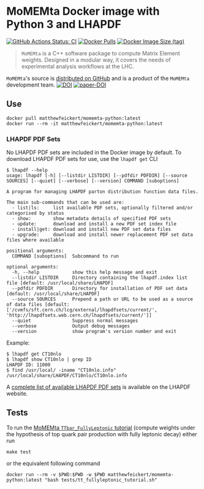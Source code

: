 # MoMEMta Docker image with Python 3 and LHAPDF

[![GitHub Actions Status: CI](https://github.com/Neubauer-Group/momemta-python/workflows/CI/badge.svg?branch=master)](https://github.com/Neubauer-Group/momemta-python/actions?query=workflow%3ACI+branch%3Amaster)
[![Docker Pulls](https://img.shields.io/docker/pulls/matthewfeickert/momemta-python)](https://hub.docker.com/r/matthewfeickert/momemta-python)
[![Docker Image Size (tag)](https://img.shields.io/docker/image-size/matthewfeickert/momemta-python/latest)](https://hub.docker.com/r/matthewfeickert/momemta-python/tags?name=latest)

> `MoMEMta` is a C++ software package to compute Matrix Element weights. Designed in a modular way, it covers the needs of experimental analysis workflows at the LHC.

`MoMEMta`'s source is [distributed on GitHub](https://github.com/MoMEMta/MoMEMta) and is a product of the `MoMEMta` development team.
[![DOI](https://zenodo.org/badge/DOI/10.5281/zenodo.1250697.svg)](https://doi.org/10.5281/zenodo.1250697)
[![paper-DOI](https://zenodo.org/badge/DOI/10.1140/epjc/s10052-019-6635-5.svg)](https://doi.org/10.1140/epjc/s10052-019-6635-5)


## Use

```
docker pull matthewfeickert/momemta-python:latest
docker run --rm -it matthewfeickert/momemta-python:latest
```

### LHAPDF PDF Sets

No LHAPDF PDF sets are included in the Docker image by default.
To download LHAPDF PDF sets for use, use the `lhapdf get` CLI

```
$ lhapdf --help
usage: lhapdf [-h] [--listdir LISTDIR] [--pdfdir PDFDIR] [--source SOURCES] [--quiet] [--verbose] [--version] COMMAND [suboptions]

A program for managing LHAPDF parton distribution function data files.

The main sub-commands that can be used are:
  - list|ls:     list available PDF sets, optionally filtered and/or categorised by status
  - show:        show metadata details of specified PDF sets
  - update:      download and install a new PDF set index file
  - install|get: download and install new PDF set data files
  - upgrade:     download and install newer replacement PDF set data files where available

positional arguments:
  COMMAND [suboptions]  Subcommand to run

optional arguments:
  -h, --help            show this help message and exit
  --listdir LISTDIR     Directory containing the lhapdf.index list file [default: /usr/local/share/LHAPDF]
  --pdfdir PDFDIR       Directory for installation of PDF set data [default: /usr/local/share/LHAPDF]
  --source SOURCES      Prepend a path or URL to be used as a source of data files [default: ['/cvmfs/sft.cern.ch/lcg/external/lhapdfsets/current/', 'http://lhapdfsets.web.cern.ch/lhapdfsets/current/']]
  --quiet               Suppress normal messages
  --verbose             Output debug messages
  --version             show program's version number and exit
```

Example:

```
$ lhapdf get CT10nlo
$ lhapdf show CT10nlo | grep ID
LHAPDF ID: 11000
$ find /usr/local/ -iname "CT10nlo.info"
/usr/local/share/LHAPDF/CT10nlo/CT10nlo.info
```

A [complete list of available LHAPDF PDF sets](https://lhapdf.hepforge.org/pdfsets.html) is available on the LHAPDF website.

## Tests

To run the [MoMEMta `TTbar_FullyLeptonic` tutorial](https://github.com/MoMEMta/Tutorials/tree/v1.0.0) (compute weights under the hypothesis of top quark pair production with fully leptonic decay) either run

```
make test
```

or the equivalent following command

```
docker run --rm -v $PWD:$PWD -w $PWD matthewfeickert/momemta-python:latest "bash tests/tt_fullyleptonic_tutorial.sh"
```
